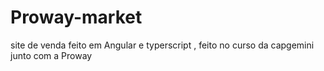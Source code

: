 # Proway-market
site de venda feito em Angular e typerscript , feito no curso da capgemini junto com a Proway
